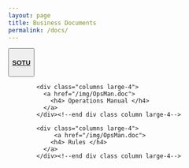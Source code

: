 ```yaml
---
layout: page
title: Business Documents
permalink: /docs/
---
```


<div class="row">
            <div class="columns large-4">
              <button><a href="/img/SOTU2014.doc">
                    <h4> SOTU </h4>
              </a></button>
            </div><!--end div class column large-4-->    
            
            <div class="columns large-4">
              <a href="/img/OpsMan.doc">
                <h4> Operations Manual </h4>
              </a>  
            </div><!--end div class column large-4-->   
            
            <div class="columns large-4">
                 <a href="/img/OpsMan.doc">
                <h4> Rules </h4>
              </a>  
            </div><!--end div class column large-4-->   
</div> <!--end div class row-->

